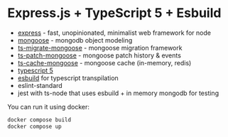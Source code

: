 # Express.js + TypeScript 5 + Esbuild

- [express](https://expressjs.com/) - fast, unopinionated, minimalist web framework for node
- [mongoose](https://mongoosejs.com/) - mongodb object modeling
- [ts-migrate-mongoose](https://github.com/ilovepixelart/ts-migrate-mongoose) - mongoose migration framework
- [ts-patch-mongoose](https://github.com/ilovepixelart/ts-migrate-mongoose) - mongoose patch history & events
- [ts-cache-mongoose](https://github.com/ilovepixelart/ts-cache-mongoose) - mongoose cache (in-memory, redis)
- [typescript 5](https://www.typescriptlang.org/)
- [esbuild](https://esbuild.github.io/) for typescript transpilation
- eslint-standard
- jest with ts-node that uses esbuild + in memory mongodb for testing

You can run it using docker:

```bash
docker compose build
docker compose up
```
